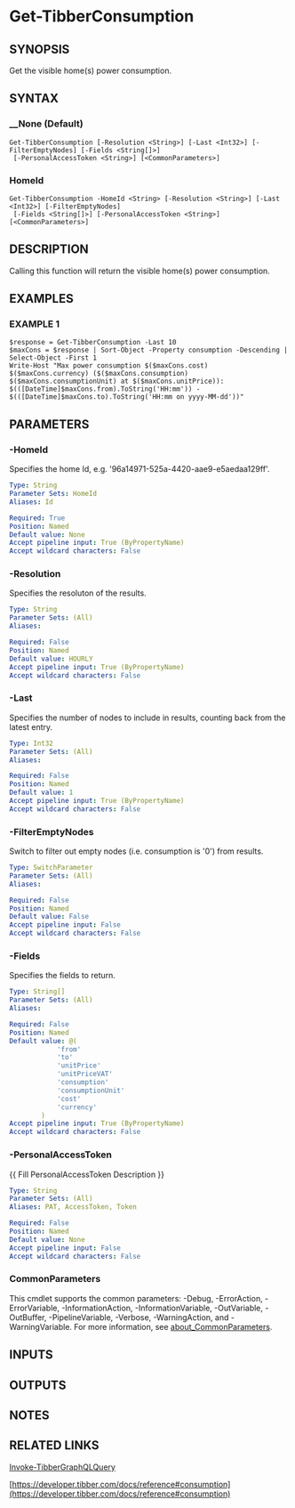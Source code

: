 # Get-TibberConsumption

## SYNOPSIS
Get the visible home(s) power consumption.

## SYNTAX

### __None (Default)
```
Get-TibberConsumption [-Resolution <String>] [-Last <Int32>] [-FilterEmptyNodes] [-Fields <String[]>]
 [-PersonalAccessToken <String>] [<CommonParameters>]
```

### HomeId
```
Get-TibberConsumption -HomeId <String> [-Resolution <String>] [-Last <Int32>] [-FilterEmptyNodes]
 [-Fields <String[]>] [-PersonalAccessToken <String>] [<CommonParameters>]
```

## DESCRIPTION
Calling this function will return the visible home(s) power consumption.

## EXAMPLES

### EXAMPLE 1
```
$response = Get-TibberConsumption -Last 10
$maxCons = $response | Sort-Object -Property consumption -Descending | Select-Object -First 1
Write-Host "Max power consumption $($maxCons.cost) $($maxCons.currency) ($($maxCons.consumption) $($maxCons.consumptionUnit) at $($maxCons.unitPrice)): $(([DateTime]$maxCons.from).ToString('HH:mm')) - $(([DateTime]$maxCons.to).ToString('HH:mm on yyyy-MM-dd'))"
```

## PARAMETERS

### -HomeId
Specifies the home Id, e.g.
'96a14971-525a-4420-aae9-e5aedaa129ff'.

```yaml
Type: String
Parameter Sets: HomeId
Aliases: Id

Required: True
Position: Named
Default value: None
Accept pipeline input: True (ByPropertyName)
Accept wildcard characters: False
```

### -Resolution
Specifies the resoluton of the results.

```yaml
Type: String
Parameter Sets: (All)
Aliases:

Required: False
Position: Named
Default value: HOURLY
Accept pipeline input: True (ByPropertyName)
Accept wildcard characters: False
```

### -Last
Specifies the number of nodes to include in results, counting back from the latest entry.

```yaml
Type: Int32
Parameter Sets: (All)
Aliases:

Required: False
Position: Named
Default value: 1
Accept pipeline input: True (ByPropertyName)
Accept wildcard characters: False
```

### -FilterEmptyNodes
Switch to filter out empty nodes (i.e.
consumption is '0') from results.

```yaml
Type: SwitchParameter
Parameter Sets: (All)
Aliases:

Required: False
Position: Named
Default value: False
Accept pipeline input: False
Accept wildcard characters: False
```

### -Fields
Specifies the fields to return.

```yaml
Type: String[]
Parameter Sets: (All)
Aliases:

Required: False
Position: Named
Default value: @(
            'from'
            'to'
            'unitPrice'
            'unitPriceVAT'
            'consumption'
            'consumptionUnit'
            'cost'
            'currency'
        )
Accept pipeline input: True (ByPropertyName)
Accept wildcard characters: False
```

### -PersonalAccessToken
{{ Fill PersonalAccessToken Description }}

```yaml
Type: String
Parameter Sets: (All)
Aliases: PAT, AccessToken, Token

Required: False
Position: Named
Default value: None
Accept pipeline input: False
Accept wildcard characters: False
```

### CommonParameters
This cmdlet supports the common parameters: -Debug, -ErrorAction, -ErrorVariable, -InformationAction, -InformationVariable, -OutVariable, -OutBuffer, -PipelineVariable, -Verbose, -WarningAction, and -WarningVariable. For more information, see [about_CommonParameters](http://go.microsoft.com/fwlink/?LinkID=113216).

## INPUTS

## OUTPUTS

## NOTES

## RELATED LINKS

[Invoke-TibberGraphQLQuery](Invoke-TibberGraphQLQuery.md)

[https://developer.tibber.com/docs/reference#consumption](https://developer.tibber.com/docs/reference#consumption)

